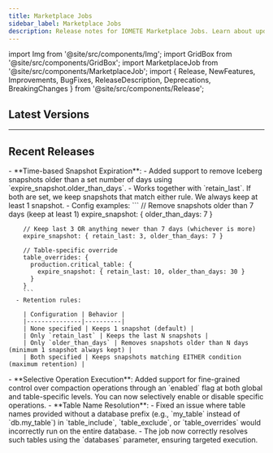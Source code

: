 ```yaml
---
title: Marketplace Jobs
sidebar_label: Marketplace Jobs
description: Release notes for IOMETE Marketplace Jobs. Learn about updates, improvements, and bug fixes for various data integration and processing jobs.
---
```


import Img from '@site/src/components/Img';
import GridBox from '@site/src/components/GridBox';
import MarketplaceJob from '@site/src/components/MarketplaceJob';
import { Release, NewFeatures, Improvements, BugFixes, ReleaseDescription, Deprecations, BreakingChanges } from '@site/src/components/Release';

## Latest Versions

<GridBox>
  <MarketplaceJob
    name="Data Compaction"
    githubPath="data-compaction-job"
    version="1.2.11"
    description="Over time, iceberg tables can slow down and may need data compaction to tidy them up. IOMETE offers a built-in job to execute data compactions for each table."
  />
  <MarketplaceJob
    name="File Streaming"
    githubPath="file-streaming"
    version="0.3.0"
    description="A configuration-based, ready-to-use Spark Streaming job for replicating data from File sources (a directory, S3 location, etc.) to the IOMETE Lakehouse."
  />
  <MarketplaceJob
    name="Catalog Sync"
    githubPath="iomete-catalog-sync"
    version="4.3.3"
    description="Efficiently synchronize your data with the Data Catalog using IOMETE's Catalog Sync Job."
  />
  <MarketplaceJob
    name="MySQL Sync"
    githubPath="iomete-mysql-sync"
    version="3.0.0"
    description="Seamlessly transfer your MySQL tables to IOMETE Lakehouse with our easy-to-configure Spark Job."
  />
  <MarketplaceJob
    name="Kafka Iceberg Stream"
    githubPath="kafka-iceberg-stream"
    version="1.2.0"
    description="A configuration-based, ready-to-use Spark Streaming job for replicating data from Kafka to the IOMETE Lakehouse."
  />
</GridBox>

---

## Recent Releases

<Release name="Data Compaction Job" version="1.2.11" date="October 21, 2025">
  <NewFeatures>
    - **Time-based Snapshot Expiration**: 
      - Added support to remove Iceberg snapshots older than a set number of days using `expire_snapshot.older_than_days`.
      - Works together with `retain_last`. If both are set, we keep snapshots that match either rule. We always keep at least 1 snapshot.
      - Config examples:
        ```
        // Remove snapshots older than 7 days (keep at least 1)
        expire_snapshot: { older_than_days: 7 }

        // Keep last 3 OR anything newer than 7 days (whichever is more)
        expire_snapshot: { retain_last: 3, older_than_days: 7 }

        // Table-specific override
        table_overrides: {
          production.critical_table: {
            expire_snapshot: { retain_last: 10, older_than_days: 30 }
          }
        }
        ```
      - Retention rules:

        | Configuration | Behavior |
        |---------------|----------|
        | None specified | Keeps 1 snapshot (default) |
        | Only `retain_last` | Keeps the last N snapshots |
        | Only `older_than_days` | Removes snapshots older than N days (minimum 1 snapshot always kept) |
        | Both specified | Keeps snapshots matching EITHER condition (maximum retention) |

  </NewFeatures>

  <Improvements>
    - **Selective Operation Execution**: Added support for fine-grained control over compaction operations through an `enabled` flag at both global and table-specific levels. You can now selectively enable or disable specific operations.
  </Improvements>

  <BugFixes>
    - **Table Name Resolution**: 
        - Fixed an issue where table names provided without a database prefix (e.g., `my_table` instead of `db.my_table`) in `table_include`, `table_exclude`, or `table_overrides` would incorrectly run on the entire database.
        - The job now correctly resolves such tables using the `databases` parameter, ensuring targeted execution.
  </BugFixes>
</Release>